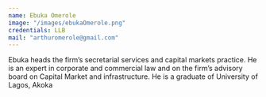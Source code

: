 ```yaml
---
name: Ebuka Omerole
image: "/images/ebukaOmerole.png"
credentials: LLB
mail: "arthuromerole@gmail.com"
---
```


Ebuka heads the firm’s secretarial services and capital markets practice. He is an expert in corporate and commercial law and on the firm’s advisory board on Capital Market and infrastructure.
He is a graduate of University of Lagos, Akoka